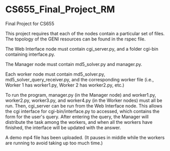 # CS655_Final_Project_RM
Final Project for CS655

This project requires that each of the nodes contain a particular set of files. The topology of the GENI resources can be found in the rspec file.

The Web Interface node must contain cgi_server.py, and a folder cgi-bin containing interface.py.

The Manager node must contain md5_solver.py and manager.py.

Each worker node must contain md5_solver.py, md5_solver_query_receiver.py, and the corresponding worker file (i.e., Worker 1 has worker1.py, Worker 2 has worker2.py, etc.)

To run the program, manager.py (in the Manager node) and worker1.py, worker2.py, worker3.py, and worker4.py (in the Worker nodes) must all be run. Then, cgi_server can be run from the Web Interface node. This allows the cgi interface for cgi-bin/interface.py to accessed, which contains the form for the user's query. After entering the query, the Manager will distribute the task among the workers, and when all the workers have finished, the interface will be updated with the answer.

A demo mp4 file has been uploaded. (It pauses in middle while the workers are running to avoid taking up too much time.)
